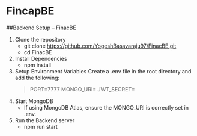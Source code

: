 # FincapBE

##Backend Setup – FinacBE

1. Clone the repository
   - git clone https://github.com/YogeshBasavaraju97/FinacBE.git
   - cd FinacBE
2. Install Dependencies
   - npm install
3. Setup Environment Variables
   Create a .env file in the root directory and add the following:
   > PORT=7777
   > MONGO_URI=<your-mongodb-connection-string>
   > JWT_SECRET=<your-secret-key>
4. Start MongoDB
   - If using MongoDB Atlas, ensure the MONGO_URI is correctly set in .env.
5. Run the Backend server
   - npm run start
